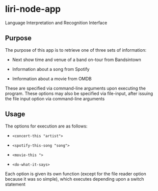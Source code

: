 # liri-node-app
Language Interpretation and Recognition Interface

## Purpose

The purpose of this app is to retrieve one of three sets of information:

* Next show time and venue of a band on-tour from Bandsintown

* Information about a song from Spotify

* Imformation about a movie from OMDB

These are specified via command-line arguments upon executing the program. These options may also be specified via file-input, after issuing the file input option via command-line arguments

## Usage

The options for execution are as follows:

* `<concert-this "artist">`

* `<spotify-this-song "song">`

* `<movie-this ">`

* `<do-what-it-says>`

Each option is given its own function (except for the file reader option because it was so simple), which executes depending upon a switch statement


